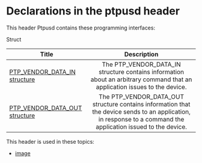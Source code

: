# Declarations in the ptpusd header
This header Ptpusd contains these programming interfaces:

Struct

| Title        | Description    |
| ------------- |:-------------:|
| [PTP_VENDOR_DATA_IN structure](ns-ptpusd--ptp-vendor-data-in.md) | The PTP_VENDOR_DATA_IN structure contains information about an arbitrary command that an application issues to the device. |
| [PTP_VENDOR_DATA_OUT structure](ns-ptpusd--ptp-vendor-data-out.md) | The PTP_VENDOR_DATA_OUT structure contains information that the device sends to an application, in response to a command the application issued to the device. |

This header is used in these topics:

- [image](..content/_image)
